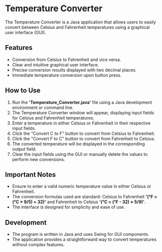 # Temperature Converter
The Temperature Converter is a Java application that allows users to easily convert between Celsius and Fahrenheit temperatures using a graphical user interface (GUI).

## Features
* Conversion from Celsius to Fahrenheit and vice versa.
* Clear and intuitive graphical user interface.
* Precise conversion results displayed with two decimal places.
* Immediate temperature conversion upon button press.

## How to Use
1. Run the **'Temperature_Converter.java'** file using a Java development environment or command line.
1. The Temperature Converter window will appear, displaying input fields for Celsius and Fahrenheit temperatures.
1. Enter a temperature in either Celsius or Fahrenheit in their respective input fields.
1. Click the "Convert C to F" button to convert from Celsius to Fahrenheit.
1. Click the "Convert F to C" button to convert from Fahrenheit to Celsius.
1. The converted temperature will be displayed in the corresponding output field.
1. Clear the input fields using the GUI or manually delete the values to perform new conversions.

## Important Notes
* Ensure to enter a valid numeric temperature value in either Celsius or Fahrenheit.
* The conversion formulas used are standard: Celsius to Fahrenheit **'(°F = (°C × 9/5) + 32)'** and Fahrenheit to Celsius **'(°C = (°F - 32) × 5/9)'**.
* The interface is designed for simplicity and ease of use.

## Development
* The program is written in Java and uses Swing for GUI components.
* The application provides a straightforward way to convert temperatures without complex features.
